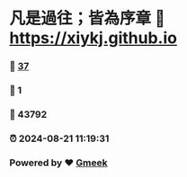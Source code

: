 # 凡是過往；皆為序章 :link: https://xiykj.github.io 
### :page_facing_up: [37](https://xiykj.github.io/tag.html) 
### :speech_balloon: 1 
### :hibiscus: 43792 
### :alarm_clock: 2024-08-21 11:19:31 
### Powered by :heart: [Gmeek](https://github.com/Meekdai/Gmeek)
